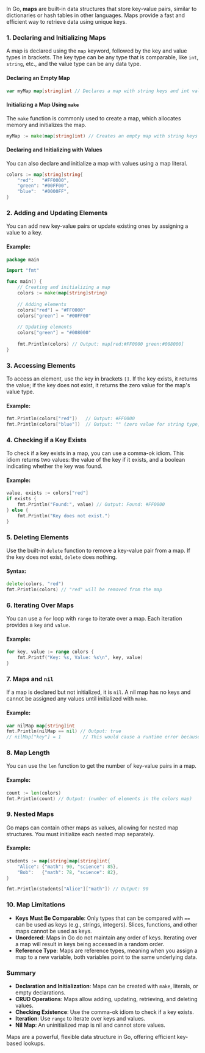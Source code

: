 In Go, **maps** are built-in data structures that store key-value pairs, similar to dictionaries or hash tables in other languages. Maps provide a fast and efficient way to retrieve data using unique keys.

### 1. **Declaring and Initializing Maps**

A map is declared using the `map` keyword, followed by the key and value types in brackets. The key type can be any type that is comparable, like `int`, `string`, etc., and the value type can be any data type.

#### Declaring an Empty Map
```go
var myMap map[string]int // Declares a map with string keys and int values
```

#### Initializing a Map Using `make`
The `make` function is commonly used to create a map, which allocates memory and initializes the map.

```go
myMap := make(map[string]int) // Creates an empty map with string keys and int values
```

#### Declaring and Initializing with Values
You can also declare and initialize a map with values using a map literal.

```go
colors := map[string]string{
    "red":   "#FF0000",
    "green": "#00FF00",
    "blue":  "#0000FF",
}
```

### 2. **Adding and Updating Elements**

You can add new key-value pairs or update existing ones by assigning a value to a key.

#### Example:
```go
package main

import "fmt"

func main() {
    // Creating and initializing a map
    colors := make(map[string]string)
    
    // Adding elements
    colors["red"] = "#FF0000"
    colors["green"] = "#00FF00"
    
    // Updating elements
    colors["green"] = "#008000"
    
    fmt.Println(colors) // Output: map[red:#FF0000 green:#008000]
}
```

### 3. **Accessing Elements**

To access an element, use the key in brackets `[]`. If the key exists, it returns the value; if the key does not exist, it returns the zero value for the map's value type.

#### Example:
```go
fmt.Println(colors["red"])   // Output: #FF0000
fmt.Println(colors["blue"])  // Output: "" (zero value for string type, as "blue" does not exist)
```

### 4. **Checking if a Key Exists**

To check if a key exists in a map, you can use a comma-ok idiom. This idiom returns two values: the value of the key if it exists, and a boolean indicating whether the key was found.

#### Example:
```go
value, exists := colors["red"]
if exists {
    fmt.Println("Found:", value) // Output: Found: #FF0000
} else {
    fmt.Println("Key does not exist.")
}
```

### 5. **Deleting Elements**

Use the built-in `delete` function to remove a key-value pair from a map. If the key does not exist, `delete` does nothing.

#### Syntax:
```go
delete(colors, "red")
fmt.Println(colors) // "red" will be removed from the map
```

### 6. **Iterating Over Maps**

You can use a `for` loop with `range` to iterate over a map. Each iteration provides a `key` and `value`.

#### Example:
```go
for key, value := range colors {
    fmt.Printf("Key: %s, Value: %s\n", key, value)
}
```

### 7. **Maps and `nil`**

If a map is declared but not initialized, it is `nil`. A nil map has no keys and cannot be assigned any values until initialized with `make`.

#### Example:
```go
var nilMap map[string]int
fmt.Println(nilMap == nil) // Output: true
// nilMap["key"] = 1        // This would cause a runtime error because nil maps cannot be assigned values
```

### 8. **Map Length**

You can use the `len` function to get the number of key-value pairs in a map.

#### Example:
```go
count := len(colors)
fmt.Println(count) // Output: (number of elements in the colors map)
```

### 9. **Nested Maps**

Go maps can contain other maps as values, allowing for nested map structures. You must initialize each nested map separately.

#### Example:
```go
students := map[string]map[string]int{
    "Alice": {"math": 90, "science": 85},
    "Bob":   {"math": 78, "science": 82},
}

fmt.Println(students["Alice"]["math"]) // Output: 90
```

### 10. **Map Limitations**

- **Keys Must Be Comparable**: Only types that can be compared with `==` can be used as keys (e.g., strings, integers). Slices, functions, and other maps cannot be used as keys.
- **Unordered**: Maps in Go do not maintain any order of keys. Iterating over a map will result in keys being accessed in a random order.
- **Reference Type**: Maps are reference types, meaning when you assign a map to a new variable, both variables point to the same underlying data.

### Summary

- **Declaration and Initialization**: Maps can be created with `make`, literals, or empty declarations.
- **CRUD Operations**: Maps allow adding, updating, retrieving, and deleting values.
- **Checking Existence**: Use the comma-ok idiom to check if a key exists.
- **Iteration**: Use `range` to iterate over keys and values.
- **Nil Map**: An uninitialized map is nil and cannot store values.

Maps are a powerful, flexible data structure in Go, offering efficient key-based lookups.
